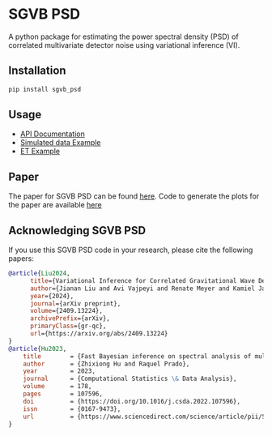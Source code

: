 # SGVB PSD

A python package for estimating the power spectral density (PSD) 
of correlated multivariate detector noise using variational inference (VI).


## Installation

```bash
pip install sgvb_psd
```

## Usage

- [API Documentation](api.rst)
- [Simulated data Example](examples/simulation_example.ipynb)
- [ET Example](examples/ET_example.ipynb)

## Paper



The paper for SGVB PSD can be found [here](https://arxiv.org/abs/2409.13224).
Code to generate the plots for the paper are available [here](https://github.com/nz-gravity/sgvb_psd_paper)


## Acknowledging SGVB PSD
If you use this SGVB PSD code in your research, please cite the following papers:
```bibtex
@article{Liu2024,
      title={Variational Inference for Correlated Gravitational Wave Detector Network Noise}, 
      author={Jianan Liu and Avi Vajpeyi and Renate Meyer and Kamiel Janssens and Jeung Eun Lee and Patricio Maturana-Russel and Nelson Christensen and Yixuan Liu},
      year={2024},
      journal={arXiv preprint},
      volume={2409.13224},
      archivePrefix={arXiv},
      primaryClass={gr-qc},
      url={https://arxiv.org/abs/2409.13224}
}
@article{Hu2023,
	title        = {Fast Bayesian inference on spectral analysis of multivariate stationary time series},
	author       = {Zhixiong Hu and Raquel Prado},
	year         = 2023,
	journal      = {Computational Statistics \& Data Analysis},
	volume       = 178,
	pages        = 107596,
	doi          = {https://doi.org/10.1016/j.csda.2022.107596},
	issn         = {0167-9473},
	url          = {https://www.sciencedirect.com/science/article/pii/S0167947322001761}
}
```
